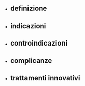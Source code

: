 - ## definizione
- ## indicazioni
- ## controindicazioni
- ## complicanze
- ## trattamenti innovativi